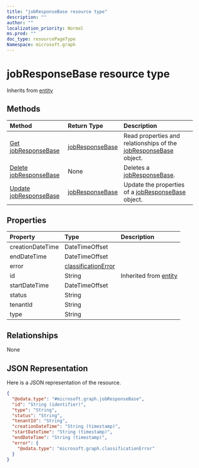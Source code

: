 ```yaml
---
title: "jobResponseBase resource type"
description: ""
author: ""
localization_priority: Normal
ms.prod: ""
doc_type: resourcePageType
Namespace: microsoft.graph
---
```



# jobResponseBase resource type




Inherits from [entity](../resources/entity.md)

## Methods
|Method|Return Type|Description|
|:---|:---|:---|
|[Get jobResponseBase](../api/jobresponsebase-get.md)|[jobResponseBase](../resources/jobResponseBase.md)|Read properties and relationships of the [jobResponseBase](../resources/jobresponsebase.md) object.|
|[Delete jobResponseBase](../api/jobresponsebase-delete.md)|None|Deletes a [jobResponseBase](../resources/jobresponsebase.md).|
|[Update jobResponseBase](../api/jobresponsebase-update.md)|[jobResponseBase](../resources/jobResponseBase.md)|Update the properties of a [jobResponseBase](../resources/jobresponsebase.md) object.|

## Properties
|Property|Type|Description|
|:---|:---|:---|
|creationDateTime|DateTimeOffset||
|endDateTime|DateTimeOffset||
|error|[classificationError](../resources/classificationError.md)||
|id|String| Inherited from [entity](../resources/entity.md)|
|startDateTime|DateTimeOffset||
|status|String||
|tenantId|String||
|type|String||

## Relationships
None

## JSON Representation
Here is a JSON representation of the resource.
<!-- {
  "blockType": "resource",
  "keyProperty": "id",
  "@odata.type": "microsoft.graph.jobResponseBase",
  "baseType": "microsoft.graph.entity",
  "openType": false
}
-->
``` json
{
  "@odata.type": "#microsoft.graph.jobResponseBase",
  "id": "String (identifier)",
  "type": "String",
  "status": "String",
  "tenantId": "String",
  "creationDateTime": "String (timestamp)",
  "startDateTime": "String (timestamp)",
  "endDateTime": "String (timestamp)",
  "error": {
    "@odata.type": "microsoft.graph.classificationError"
  }
}
```


